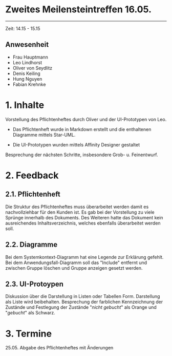 # Zweites Meilensteintreffen 16.05. #

----------
Zeit: 14.15 - 15.15

## Anwesenheit ##

- Frau Hauptmann
- Leo Lindhorst
- Oliver von Seydlitz
- Denis Keiling
- Hung Nguyen
- Fabian Krehnke

# 1. Inhalte #
Vorstellung des Pflichtenheftes durch Oliver und der UI-Prototypen von Leo.

- Das Pflichtenheft wurde in Markdown erstellt und die enthaltenen
Diagramme mittels Star-UML.

- Die UI-Prototypen wurden mittels Affinity Designer gestaltet

Besprechung der nächsten Schritte, insbesondere Grob- u. Feinentwurf.

# 2. Feedback #

## 2.1. Pflichtenheft ##

Die Struktur des Pflichtenheftes muss überarbeitet werden damit es nachvollziehbar für den Kunden ist. Es gab bei der Vorstellung zu viele Sprünge innerhalb des Dokuments. Des Weiteren hatte das Dokument kein ausreichendes Inhaltsverzeichnis, welches ebenfalls überarbeitet werden soll.

## 2.2. Diagramme ##

Bei dem Systemkontext-Diagramm hat eine Legende zur Erklärung gefehlt.
Bei dem Anwendungsfall-Diagramm soll das "Include" entfernt und zwischen Gruppe löschen und Gruppe anzeigen gesetzt werden.

## 2.3. UI-Protoypen ##

Diskussion über die Darstellung in Listen oder Tabellen Form.
Darstellung als Liste wird beibehalten.
Besprechung der farblichen Kennzeichnung der Zustände und Festlegung der Zustände "*nicht gebucht*" als Orange und "*gebucht*" als Schwarz.

# 3. Termine #

25.05. Abgabe des Pflichtenheftes mit Änderungen
